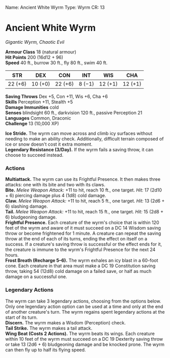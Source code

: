 Name: Ancient White Wyrm
Type: Wyrm
CR: 13

# Ancient White Wyrm
_Gigantic Wyrm, Chaotic Evil_

**Armour Class** 18 (natural armour)    
**Hit Points** 200 (16d12 + 96)    
**Speed** 40 ft., burrow 30 ft., fly 80 ft., swim 40 ft. 

| STR     | DEX     | CON     | INT     | WIS     | CHA     |
|---------|---------|---------|---------|---------|---------|
| 22 (+6) | 10 (+0) | 22 (+6) | 8 (−1)  | 12 (+1) | 12 (+1) |

**Saving Throws** Dex +5, Con +11, Wis +6, Cha +6    
**Skills** Perception +11, Stealth +5    
**Damage Immunities** cold    
**Senses** blindsight 60 ft., darkvision 120 ft., passive Perception 21    
**Languages** Common, Draconic    
**Challenge** 13 (10,000 XP) 

**Ice Stride.** The wyrm can move across and climb icy surfaces without needing to make an ability check. Additionally, difficult terrain composed of ice or snow doesn't cost it extra moment.    
**Legendary Resistance (3/Day).** If the wyrm fails a saving throw, it can choose to succeed instead. 

### Actions 
**Multiattack.** The wyrm can use its Frightful Presence. It then makes three attacks: one with its bite and two with its claws.    
**Bite.** _Melee Weapon Attack:_ +11 to hit, reach 10 ft., one target. _Hit:_ 17 (2d10 + 6) piercing damage plus 4 (1d8) cold damage.    
**Claw.** _Melee Weapon Attack:_ +11 to hit, reach 5 ft., one target. _Hit:_ 13 (2d6 + 6) slashing damage.    
**Tail.** _Melee Weapon Attack:_ +11 to hit, reach 15 ft., one target. _Hit:_ 15 (2d8 + 6) bludgeoning damage.    
**Frightful Presence.** Each creature of the wyrm's choice that is within 120 feet of the wyrm and aware of it must succeed on a DC 14 Wisdom saving throw or become frightened for 1 minute. A creature can repeat the saving throw at the end of each of its turns, ending the effect on itself on a success. If a creature's saving throw is successful or the effect ends for it, the creature is immune to the wyrm's Frightful Presence for the next 24 hours.    
**Frost Breath (Recharge 5–6).** The wyrm exhales an icy blast in a 60-foot cone. Each creature in that area must make a DC 19 Constitution saving throw, taking 54 (12d8) cold damage on a failed save, or half as much damage on a successful one. 

### Legendary Actions 
The wyrm can take 3 legendary actions, choosing from the options below. Only one legendary action option can be used at a time and only at the end of another creature's turn. The wyrm regains spent legendary actions at the start of its turn.    
**Discern.** The wyrm makes a Wisdom (Perception) check.    
**Tail Strike.** The wyrm makes a tail attack.   
**Wing Beat (Costs 2 Actions).** The wyrm beats its wings. Each creature within 10 feet of the wyrm must succeed on a DC 19 Dexterity saving throw or take 13 (2d6 + 6) bludgeoning damage and be knocked prone. The wyrm can then fly up to half its flying speed.